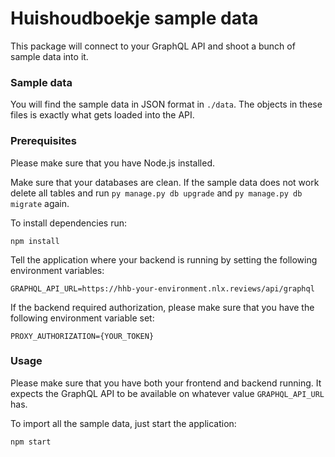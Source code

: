 # Huishoudboekje sample data

This package will connect to your GraphQL API and shoot a bunch of sample data into it.

### Sample data

You will find the sample data in JSON format in `./data`. 
The objects in these files is exactly what gets loaded into the API. 

### Prerequisites

Please make sure that you have Node.js installed.

Make sure that your databases are clean. If the sample data does not work
delete all tables and run `py manage.py db upgrade` and `py manage.py db migrate` again.

To install dependencies run:
```shell
npm install
```

Tell the application where your backend is running by setting the following environment variables:

```shell
GRAPHQL_API_URL=https://hhb-your-environment.nlx.reviews/api/graphql
```

If the backend required authorization, please make sure that you have the following environment variable set:

```shell
PROXY_AUTHORIZATION={YOUR_TOKEN}
```

### Usage

Please make sure that you have both your frontend and backend running.
It expects the GraphQL API to be available on whatever value `GRAPHQL_API_URL` has.

To import all the sample data, just start the application:

```shell
npm start
```